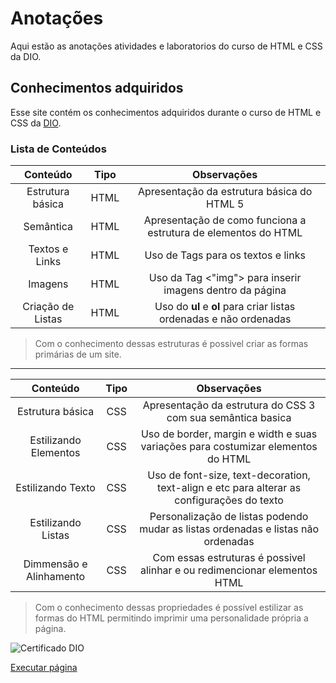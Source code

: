# Anotações 
Aqui estão as anotações atividades e laboratorios do curso de HTML e CSS da DIO.
## Conhecimentos adquiridos
Esse site contém os conhecimentos adquiridos durante o curso de HTML e CSS da [DIO](https://web.dio.me/home).
### Lista de Conteúdos
|Conteúdo|Tipo|Observações|
:---:|:---:|:---:
|Estrutura básica|HTML|Apresentação da estrutura básica do HTML 5|
|Semântica|HTML|Apresentação de como funciona a estrutura de elementos do HTML|
|Textos e Links|HTML|Uso de Tags para os textos e links|
|Imagens|HTML|Uso da Tag <"img"> para inserir imagens dentro da página|
|Criação de Listas|HTML|Uso do **ul** e **ol** para criar listas ordenadas e não ordenadas|

>Com o conhecimento dessas estruturas é possivel criar as formas primárias de um site.

---
|Conteúdo|Tipo|Observações|
:---:|:---:|:---:
|Estrutura básica|CSS|Apresentação da estrutura do CSS 3 com sua semântica basica|
|Estilizando Elementos|CSS|Uso de border, margin e width e suas variações para costumizar elementos do HTML|
|Estilizando Texto|CSS|Uso de font-size, text-decoration, text-align e etc para alterar as configurações do texto|
|Estilizando Listas|CSS|Personalização de listas podendo mudar as listas ordenadas e listas não ordenadas|
|Dimmensão e Alinhamento|CSS|Com essas estruturas é possivel alinhar e ou redimencionar elementos HTML|

> Com o conhecimento dessas propriedades é possível estilizar as formas do HTML permitindo imprimir uma personalidade própria a página.
> 
![Certificado DIO](https://hermes.digitalinnovation.one/certificates/cover/E0D13C64.jpg)

[Executar página](https://hbmatias.github.io/HTML-E-CSS/index.html)
